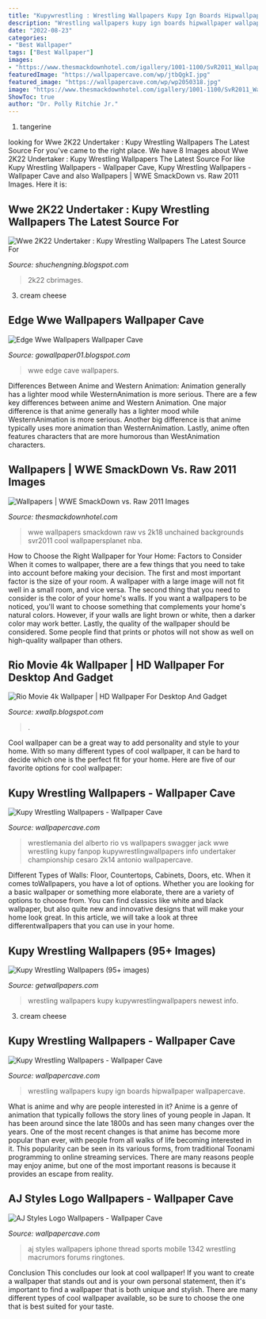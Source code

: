 ```yaml
---
title: "Kupywrestling : Wrestling Wallpapers Kupy Ign Boards Hipwallpaper Wallpapercave"
description: "Wrestling wallpapers kupy ign boards hipwallpaper wallpapercave"
date: "2022-08-23"
categories:
- "Best Wallpaper"
tags: ["Best Wallpaper"]
images:
- "https://www.thesmackdownhotel.com/igallery/1001-1100/SvR2011_Wallpaper_Unchained-1001-1600.jpg"
featuredImage: "https://wallpapercave.com/wp/jtbQgkI.jpg"
featured_image: "https://wallpapercave.com/wp/wp2050318.jpg"
image: "https://www.thesmackdownhotel.com/igallery/1001-1100/SvR2011_Wallpaper_Unchained-1001-1600.jpg"
ShowToc: true
author: "Dr. Polly Ritchie Jr."
---
```



1. tangerine 

	

		
looking for Wwe 2K22 Undertaker : Kupy Wrestling Wallpapers The Latest Source For you've came to the right place. We have 8 Images about Wwe 2K22 Undertaker : Kupy Wrestling Wallpapers The Latest Source For like Kupy Wrestling Wallpapers - Wallpaper Cave, Kupy Wrestling Wallpapers - Wallpaper Cave and also Wallpapers | WWE SmackDown vs. Raw 2011 Images. Here it is:
		
    
## Wwe 2K22 Undertaker : Kupy Wrestling Wallpapers The Latest Source For

<img loading=lazy src="https://static1.cbrimages.com/wordpress/wp-content/uploads/2020/11/WWE-2k20-Gameplay.jpg" onerror="this.onerror=null;this.src='https://tse4.mm.bing.net/th?id=OIP.2gsV1HW8I2cbQ4VoPYvczQHaDt&amp;pid=15.1';" alt="Wwe 2K22 Undertaker : Kupy Wrestling Wallpapers The Latest Source For">

_Source: shuchengning.blogspot.com_

>2k22 cbrimages. 

	

3. cream cheese 

    
## Edge Wwe Wallpapers Wallpaper Cave

<img loading=lazy src="https://wallpapercave.com/wp/wp2050318.jpg" onerror="this.onerror=null;this.src='https://tse3.mm.bing.net/th?id=OIP._r2n-jEuXYBpJZAnL3TAFQHaF7&amp;pid=15.1';" alt="Edge Wwe Wallpapers Wallpaper Cave">

_Source: gowallpaper01.blogspot.com_

>wwe edge cave wallpapers. 

	

Differences Between Anime and Western Animation: Animation generally has a lighter mood while WesternAnimation is more serious.
There are a few key differences between anime and Western Animation. One major difference is that anime generally has a lighter mood while WesternAnimation is more serious. Another big difference is that anime typically uses more animation than WesternAnimation. Lastly, anime often features characters that are more humorous than WestAnimation characters.

    
## Wallpapers | WWE SmackDown Vs. Raw 2011 Images

<img loading=lazy src="https://www.thesmackdownhotel.com/igallery/1001-1100/SvR2011_Wallpaper_Unchained-1001-1600.jpg" onerror="this.onerror=null;this.src='https://tse3.mm.bing.net/th?id=OIP.13FCBp5MJ6-X_REKnpwgFwHaEo&amp;pid=15.1';" alt="Wallpapers | WWE SmackDown vs. Raw 2011 Images">

_Source: thesmackdownhotel.com_

>wwe wallpapers smackdown raw vs 2k18 unchained backgrounds svr2011 cool wallpapersplanet nba. 

	

How to Choose the Right Wallpaper for Your Home: Factors to Consider
When it comes to wallpaper, there are a few things that you need to take into account before making your decision. The first and most important factor is the size of your room. A wallpaper with a large image will not fit well in a small room, and vice versa. 
The second thing that you need to consider is the color of your home's walls. If you want a wallpapers to be noticed, you'll want to choose something that complements your home's natural colors. However, if your walls are light brown or white, then a darker color may work better. 
Lastly, the quality of the wallpaper should be considered. Some people find that prints or photos will not show as well on high-quality wallpaper than others.

    
## Rio Movie 4k Wallpaper | HD Wallpaper For Desktop And Gadget

<img loading=lazy src="https://hdqwalls.com/download/rio-2-movie-wide-1280x2120.jpg" onerror="this.onerror=null;this.src='https://tse2.mm.bing.net/th?id=OIP.svXRoBh-VEtjI3DlYKkt_gHaMR&amp;pid=15.1';" alt="Rio Movie 4k Wallpaper | HD Wallpaper For Desktop And Gadget">

_Source: xwallp.blogspot.com_

>. 

	

Cool wallpaper can be a great way to add personality and style to your home. With so many different types of cool wallpaper, it can be hard to decide which one is the perfect fit for your home. Here are five of our favorite options for cool wallpaper: 

    
## Kupy Wrestling Wallpapers - Wallpaper Cave

<img loading=lazy src="https://wallpapercave.com/wp/zYNW8Ig.jpg" onerror="this.onerror=null;this.src='https://tse4.mm.bing.net/th?id=OIP.9V3chl3StNfAFwHRCeXKJQHaEo&amp;pid=15.1';" alt="Kupy Wrestling Wallpapers - Wallpaper Cave">

_Source: wallpapercave.com_

>wrestlemania del alberto rio vs wallpapers swagger jack wwe wrestling kupy fanpop kupywrestlingwallpapers info undertaker championship cesaro 2k14 antonio wallpapercave. 

	

Different Types of Walls: Floor, Countertops, Cabinets, Doors, etc.
When it comes toWallpapers, you have a lot of options. Whether you are looking for a basic wallpaper or something more elaborate, there are a variety of options to choose from. You can find classics like white and black wallpaper, but also quite new and innovative designs that will make your home look great. In this article, we will take a look at three differentwallpapers that you can use in your home.

    
## Kupy Wrestling Wallpapers (95+ Images)

<img loading=lazy src="http://getwallpapers.com/wallpaper/full/d/e/e/785772-amazing-kupy-wrestling-wallpapers-1920x1080-notebook.jpg" onerror="this.onerror=null;this.src='https://tse3.mm.bing.net/th?id=OIP.8NRBgX8COx3rSSEfsLW3OQHaEK&amp;pid=15.1';" alt="Kupy Wrestling Wallpapers (95+ images)">

_Source: getwallpapers.com_

>wrestling wallpapers kupy kupywrestlingwallpapers newest info. 

	

3. cream cheese 

    
## Kupy Wrestling Wallpapers - Wallpaper Cave

<img loading=lazy src="https://wallpapercave.com/wp/jtbQgkI.jpg" onerror="this.onerror=null;this.src='https://tse4.mm.bing.net/th?id=OIP.DAcesU8uy4zSELITw-G6xAHaEK&amp;pid=15.1';" alt="Kupy Wrestling Wallpapers - Wallpaper Cave">

_Source: wallpapercave.com_

>wrestling wallpapers kupy ign boards hipwallpaper wallpapercave. 

	

What is anime and why are people interested in it?
Anime is a genre of animation that typically follows the story lines of young people in Japan. It has been around since the late 1800s and has seen many changes over the years. One of the most recent changes is that anime has become more popular than ever, with people from all walks of life becoming interested in it. This popularity can be seen in its various forms, from traditional Toonami programming to online streaming services. There are many reasons people may enjoy anime, but one of the most important reasons is because it provides an escape from reality.

    
## AJ Styles Logo Wallpapers - Wallpaper Cave

<img loading=lazy src="https://wallpapercave.com/wp/wp3027255.jpg" onerror="this.onerror=null;this.src='https://tse2.mm.bing.net/th?id=OIP.0_WDhc44CAlkCKHiL5DB7AHaNL&amp;pid=15.1';" alt="AJ Styles Logo Wallpapers - Wallpaper Cave">

_Source: wallpapercave.com_

>aj styles wallpapers iphone thread sports mobile 1342 wrestling macrumors forums ringtones. 

	

Conclusion
This concludes our look at cool wallpaper! If you want to create a wallpaper that stands out and is your own personal statement, then it's important to find a wallpaper that is both unique and stylish. There are many different types of cool wallpaper available, so be sure to choose the one that is best suited for your taste.

